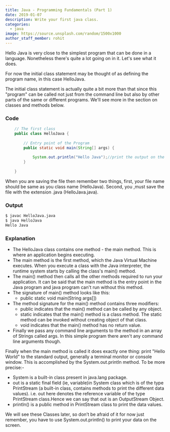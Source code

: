 ```yaml
---
title: Java - Programming Fundamentals (Part 1)
date: 2019-01-07
description: Write your first java class.
categories:
  - java
image: https://source.unsplash.com/random/1500x1000
author_staff_member: rohit
---
```


Hello Java is very close to the simplest program that can be done in a language. Nonetheless there's quite a lot going on in it. Let's see what it does.
 
For now the initial class statement may be thought of as defining the program name, in this case HelloJava.

The initial class statement is actually quite a bit more than that since this "program" can be called not just from the command line but also by other parts of the same or different programs. We'll see more in the section on classes and methods below.

### Code
```java
    // The first class 
    public class HelloJava {
        
        // Entry point of the Program
        public static void main(String[] args) {
            
            System.out.println("Hello Java");//print the output on the class.
        }
    
    }
```
When you are saving the file then remember two things, first, your file name should be same as you class name (HelloJava). Second, you ,must save the file with the extension .java (HelloJava.java).

### Output
```bash
$ javac HelloJava.java
$ java HelloJava
Hello Java
```

### Explanation
- The HelloJava class contains one method - the main method. This is where an application begins executing. 
- The main method is the first method, which the Java Virtual Machine executes. When you execute a class with the Java interpreter, the runtime system starts by calling the class's main() method.
- The main() method then calls all the other methods required to run your application. It can be said that the main method is the entry point in the Java program and java program can't run without this method.
- The signature of main() method looks like this: 
  - public static void main(String args[])  
- The method signature for the main() method contains three modifiers:
    - public indicates that the main() method can be called by any object.
    - static indicates that the main() method is a class method. The static method can be invoked without creating object of that class.
    - void indicates that the main() method has no return value.
- Finally we pass any command line arguments to the method in an array of Strings called args. In this simple program there aren't any command line arguments though.

Finally when the main method is called it does exactly one thing: print "Hello World" to the standard output, generally a terminal monitor or console window. This is accomplished by the System.out.println method. To be more precise:- 

- System is a built-in class present in java.lang package.
- out is a static final field (ie, variable)in System class which is of the type PrintStream (a built-in class, contains methods to print the different data values). i.e. out here denotes the reference variable of the type PrintStream class.Hence we can say that out is an OutputStream Object.
- println() is a public method in PrintStream class to print the data values.

We will see these Classes later, so don’t be afraid of it for now just remember, you have to use System.out.println() to print your data on the screen.